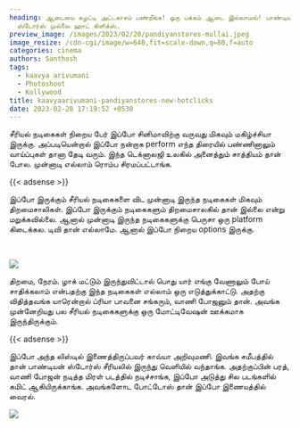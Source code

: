 ```yaml
---
heading: ஆடையை கழட்டி அட்டகாசம் பண்றீங்க! ஒரு பக்கம் ஆடை இல்லாமல்! பாண்டியன்
  ஸ்டோர்ஸ் முல்லை ஹாட் கிளிக்ஸ்.
preview_image: /images/2023/02/20/pandiyanstores-mullai.jpeg
image_resize: /cdn-cgi/image/w=640,fit=scale-down,q=80,f=auto
categories: cinema
authors: Santhosh
tags:
  - kaavya arivumani
  - Photoshoot
  - Kollywood
title: kaavyaarivumani-pandiyanstores-new-hotclicks
date: 2023-02-20 17:19:52 +0530
---
```

சீரியல் நடிகைகள் நிறைய பேர் இப்போ சினிமாவிற்கு வருவது மிகவும் மகிழ்ச்சியா இருக்கு. அப்படியென்றால் இப்போ நன்றாக perform எந்த திரையில் பண்ணினாலும் வாய்ப்புகள் தானா தேடி வரும். இந்த டெக்னாலஜி உலகில் அனைத்தும் சாத்தியம் தான் போல. முன்னாடி எல்லாம் ரொம்ப சிரமப்பட்டாங்க.

{{< adsense >}}

இப்போ இருக்கும் சீரியல் நடிகைகளை விட முன்னாடி இருந்த நடிகைகள் மிகவும் திறமைசாலிகள். இப்போ இருக்கும் நடிகைகளும் திறமைசாலகில் தான் இல்லை என்று மறுக்கவில்லை. ஆனால் முன்னாடி இருந்த நடிகைகளுக்கு பெருசா ஒரு platform கிடைக்கல. டிவி தான் எல்லாமே. ஆனால் இப்போ நிறைய options  இருக்கு. 

﻿

![](/images/2023/02/20/kaavyaarivumani-pandiyanstores-new-hotclicks.jpeg)

திறமை, நேரம். ழாக் மட்டும் இருந்துவிட்டால் பொது யார் எங்கு வேணாலும் போய் சாதிக்கலாம் என்பதற்கு இந்த நடிகைகள் எல்லாம் ஒரு எடுத்துக்காட்டு. அதற்கு விதித்தவங்க யாரென்றால் ப்ரியா பாவனை சங்கரும், வாணி போஜனும் தான். அவங்க முன்னேறியது பல சீரியல் நடிகைகளுக்கு ஒரு மோட்டிவேஷன் ஊக்கமாக இருந்திருக்கும்.

{{< adsense >}}

இப்போ அந்த லிஸ்டில் இணைத்திருப்பவர் காவ்யா அறிவுமணி. இவங்க சமீபத்தில் தான் பாண்டியன் ஸ்டோர்ஸ் சீரியலில் இருந்து வெளியில் வந்தாங்க. அதற்குப்பின் பரத், வாணி போஜன் நடித்த மிரள் படத்தில் நடிச்சாங்க, இப்போ அடுத்து சில படங்களில் கமிட் ஆகியிருக்காங்க. அவங்களோட போட்டோஸ் தான் இப்போ இணையத்தில் வைரல். 

![](/images/2023/02/20/kaavyaarivumani-pandiyanstores-new-hotclicks2.jpeg)